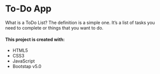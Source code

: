 
# To-Do App

What is a ToDo List? The definition is a simple one. It’s a list of tasks you need to complete or things that you want to do.

#### This project is created with:

- HTML5 
- CSS3
- JavaScript
- Bootstap v5.0
